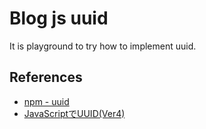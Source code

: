 # Blog js uuid

It is playground to try how to implement uuid.

## References

- [npm - uuid](https://www.npmjs.com/package/uuid)
- [JavaScriptでUUID(Ver4)](https://qiita.com/psn/items/d7ac5bdb5b5633bae165)